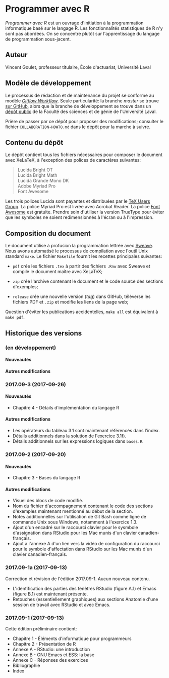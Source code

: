 # Programmer avec R

*Programmer avec R* est un ouvrage d'initiation à la programmation
informatique basé sur le langage R. Les fonctionnalités statistiques
de R n'y sont pas abordées. On se concentre plutôt sur l'apprentissage
du langage de programmation sous-jacent.

## Auteur

Vincent Goulet, professeur titulaire, École d'actuariat, Université Laval

## Modèle de développement

Le processus de rédaction et de maintenance du projet se conforme au
modèle
[*Gitflow Workflow*](https://www.atlassian.com/git/tutorials/comparing-workflows#gitflow-workflow).
Seule particularité: la branche *master* se
trouve [sur GitHub]((https://github.com/vigou3/programmer-avec-r)),
alors que la branche de développement se trouve dans
un
[dépôt public](https://projets.fsg.ulaval.ca/git/scm/vg/programmer-avec-r-develop) de
la Faculté des sciences et de génie de l'Université Laval.

Prière de passer par ce dépôt pour proposer des modifications;
consulter le fichier `COLLABORATION-HOWTO.md` dans le dépôt pour la
marche à suivre.

## Contenu du dépôt

Le dépôt contient tous les fichiers nécessaires pour composer le
document avec XeLaTeX, à l'exception des polices de caractères
suivantes:

> Lucida Bright OT  
> Lucida Bright Math  
> Lucida Grande Mono DK  
> Adobe Myriad Pro  
> Font Awesome

Les trois polices Lucida sont payantes et distribuées par le
[TeX Users Group](https://tug.org/lucida). La police Myriad Pro est
livrée avec Acrobat Reader. La police
[Font Awesome](http://fontawesome.io) est gratuite. Prendre soin
d'utiliser la version TrueType pour éviter que les symboles ne soient
redimensionnés à l'écran ou à l'impression.

## Composition du document

Le document utilise à profusion la programmation lettrée
avec
[Sweave](https://stat.ethz.ch/R-manual/R-devel/library/utils/doc/Sweave.pdf).
Nous avons automatisé le processus de compilation avec l'outil Unix
standard `make`. Le fichier `Makefile` fournit les recettes
principales suivantes:

- `pdf` crée les fichiers `.tex` à partir des fichiers `.Rnw` avec
  Sweave et compile le document maître avec XeLaTeX;

- `zip` crée l'archive contenant le document et le code source des
  sections d'exemples;

- `release` crée une nouvelle version (*tag*) dans GitHub, téléverse
  les fichiers PDF et `.zip` et modifie les liens de la page web;

Question d'éviter les publications accidentelles, `make all` est
équivalent à `make pdf`.

## Historique des versions

### (en développement)

#### Nouveautés



#### Autres modifications



### 2017.09-3 (2017-09-26)

#### Nouveautés

- Chapitre 4 - Détails d'implémentation du langage R

#### Autres modifications

- Les opérateurs du tableau 3.1 sont maintenant référencés dans l'index.
- Détails additionnels dans la solution de l'exercice 3.1f).
- Détails additionnels sur les expressions logiques dans `bases.R`.

### 2017.09-2 (2017-09-20)

#### Nouveautés

- Chapitre 3 - Bases du langage R

#### Autres modifications

- Visuel des blocs de code modifié.
- Nom du fichier d'accompagnement contenant le code des sections
  d'exemples maintenant mentionné au début de la section.
- Notes additionnelles sur l'utilisation de Git Bash comme ligne de
  commande Unix sous Windows, notamment à l'exercice 1.3.
- Ajout d'un encadré sur le raccourci clavier pour le sysmbole
  d'assignation dans RStudio pour les Mac munis d'un clavier
  canadien-français.
- Ajout à l'annexe A d'un lien vers la vidéo de configuration du
  raccourci pour le symbole d'affectation dans RStudio sur les Mac
  munis d'un clavier canadien-français.

### 2017.09-1a (2017-09-13)

Correction et révision de l'édition 2017.09-1. Aucun nouveau contenu.

- L'identification des parties des fenêtres RStudio (figure A.1) et
  Emacs (figure B.1) est maintenant présente.
- Retouches (essentiellement graphiques) aux sections Anatomie d'une
  session de travail avec RStudio et avec Emacs.

### 2017.09-1 (2017-09-13)

Cette édition préliminaire contient:

- Chapitre 1 - Éléments d'informatique pour programmeurs
- Chapitre 2 - Présentation de R
- Annexe A - RStudio: une introduction
- Annexe B - GNU Emacs et ESS: la base
- Annexe C - Réponses des exercices
- Bibliographie
- Index
